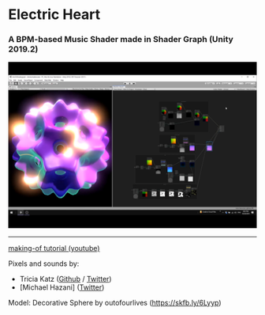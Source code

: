 # Electric Heart
### A BPM-based Music Shader made in Shader Graph (Unity 2019.2)
![](https://github.com/MichaelHazani/Electric-Heart/blob/master/ElectricHeartPreview.png?raw=true)

-------

[making-of tutorial (youtube)](https://youtu.be/0lnJu79WrHA)



Pixels and sounds by: 

- Tricia Katz ([Github](https://github.com/trishkatz) / [Twitter](https://twitter.com/triciaakatz))
- [Michael Hazani] ([Twitter](https://twitter.com/michaelhazani))

Model:  Decorative Sphere by outofourlives (https://skfb.ly/6Lyyp)
